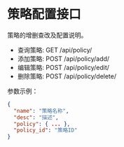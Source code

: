 # 策略配置接口

策略的增删查改及配置说明。

- 查询策略: GET /api/policy/
- 添加策略: POST /api/policy/add/
- 编辑策略: POST /api/policy/edit/
- 删除策略: POST /api/policy/delete/

参数示例：
```json
{
  "name": "策略名称",
  "desc": "描述",
  "policy": { ... },
  "policy_id": "策略ID"
}
```
